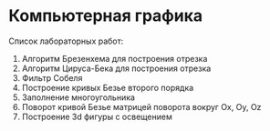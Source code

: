 # Компьютерная графика

Список лабораторных работ:

1. Алгоритм Брезенхема для построения отрезка
2. Алгоритм Цируса-Бека для построения отрезка
3. Фильтр Собеля
4. Построение кривых Безье второго порядка
5. Заполнение многоугольника
6. Поворот кривой Безье матрицей поворота вокруг Ox, Oy, Oz
7. Построение 3d фигуры с освещением
